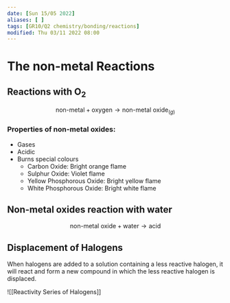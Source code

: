 ```yaml
---
date: [Sun 15/05 2022]
aliases: [ ]
tags: [GR10/Q2 chemistry/bonding/reactions]
modified: Thu 03/11 2022 08:00
---
```

# The non-metal Reactions
## Reactions with O<sub>2</sub>
$$
\textrm{non-metal} + \textrm{oxygen} → \textrm{non-metal oxide}_{(g)}
$$
### Properties of non-metal oxides:
- Gases
- Acidic
- Burns special colours
	- Carbon Oxide: Bright orange flame
	- Sulphur Oxide: Violet flame
	- Yellow Phosphorous Oxide: Bright yellow flame
	- White Phosphorous Oxide: Bright white flame

## Non-metal oxides reaction with water
$$
\textrm{non-metal oxide} + \textrm{water} → \textrm{acid}
$$

## Displacement of Halogens
When halogens are added to a solution containing a less reactive halogen, it will react and form a new compound in which the less reactive halogen is displaced.  

![[Reactivity Series of Halogens]]
